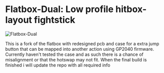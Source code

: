 # Flatbox-Dual: Low profile hitbox-layout fightstick
![Flatbox-Dual](https://github.com/Birdup0/flatbox-Dual/assets/141259641/0729992d-db69-4e4e-b8aa-57a720d0c96f)


This is a fork of the flatbox with redesigned pcb and case for a extra jump button that can be mapped into another action using GP2040 firmware.
Currently haven't tested the case and as such there is a chance of misalignment or that the hotswap may not fit.
When the final build is finished i will update the repo with all required info
